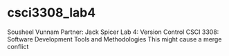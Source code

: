 # csci3308_lab4
Sousheel Vunnam
Partner: Jack Spicer
Lab 4: Version Control
CSCI 3308: Software Development Tools and Methodologies
This might cause a merge conflict
